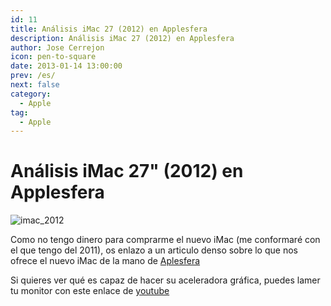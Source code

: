 ```yaml
---
id: 11
title: Análisis iMac 27 (2012) en Applesfera
description: Análisis iMac 27 (2012) en Applesfera
author: Jose Cerrejon
icon: pen-to-square
date: 2013-01-14 13:00:00
prev: /es/
next: false
category:
  - Apple
tag:
  - Apple
---
```


# Análisis iMac 27" (2012) en Applesfera

![imac_2012](/images/mac.jpg)

Como no tengo dinero para comprarme el nuevo iMac (me conformaré con el que tengo del 2011), os enlazo a un articulo denso sobre lo que nos ofrece el nuevo iMac de la mano de [Aplesfera](http://www.applesfera.com/sobremesa/analisis-imac-27-2012-disenado-hacia-lo-imposible)

Si quieres ver qué es capaz de hacer su aceleradora gráfica, puedes lamer tu monitor con este enlace de [youtube](http://www.youtube.com/watch?v=AZEDWCccqz0)